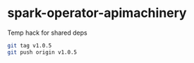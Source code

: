 # spark-operator-apimachinery

Temp hack for shared deps

```bash
git tag v1.0.5             
git push origin v1.0.5
```

